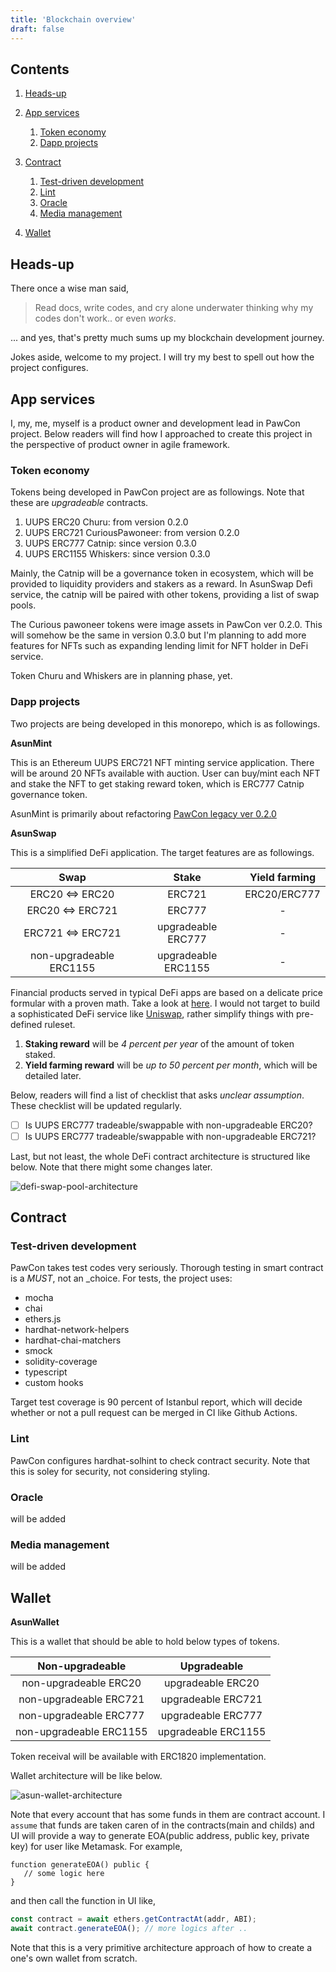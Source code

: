 ```yaml
---
title: 'Blockchain overview'
draft: false
---
```


## Contents

1. [Heads-up](#heads-up)

1. [App services](#app-services)

   1. [Token economy](#token-economy)
   1. [Dapp projects](#dapp-projects)

1. [Contract](#contract)

   1. [Test-driven development](#test-driven-development)
   1. [Lint](#lint)
   1. [Oracle](#oracle)
   1. [Media management](#media-management)

1. [Wallet](#wallet)

## Heads-up

There once a wise man said,

> Read docs, write codes, and cry alone underwater thinking why my codes don't work.. or even _works_.

... and yes, that's pretty much sums up my blockchain development journey.

Jokes aside, welcome to my project. I will try my best to spell out how the project configures.

## App services

I, my, me, myself is a product owner and development lead in PawCon project. Below readers will find how I approached to create this project in the perspective of product owner in agile framework.

### Token economy

Tokens being developed in PawCon project are as followings. Note that these are _upgradeable_ contracts.

1. UUPS ERC20 Churu: from version 0.2.0
1. UUPS ERC721 CuriousPawoneer: from version 0.2.0
1. UUPS ERC777 Catnip: since version 0.3.0
1. UUPS ERC1155 Whiskers: since version 0.3.0

Mainly, the Catnip will be a governance token in ecosystem, which will be provided to liquidity providers and stakers as a reward. In AsunSwap Defi service, the catnip will be paired with other tokens, providing a list of swap pools.

The Curious pawoneer tokens were image assets in PawCon ver 0.2.0. This will somehow be the same in version 0.3.0 but I'm planning to add more features for NFTs such as expanding lending limit for NFT holder in DeFi service.

Token Churu and Whiskers are in planning phase, yet.

### Dapp projects

Two projects are being developed in this monorepo, which is as followings.

**AsunMint**

This is an Ethereum UUPS ERC721 NFT minting service application. There will be around 20 NFTs available with auction. User can buy/mint each NFT and stake the NFT to get staking reward token, which is ERC777 Catnip governance token.

AsunMint is primarily about refactoring [PawCon legacy ver 0.2.0](https://github.com/developerasun/pawcon)

**AsunSwap**

This is a simplified DeFi application. The target features are as followings.

|          Swap           |        Stake        | Yield farming |
| :---------------------: | :-----------------: | :-----------: |
|     ERC20 <=> ERC20     |       ERC721        | ERC20/ERC777  |
|    ERC20 <=> ERC721     |       ERC777        |       -       |
|    ERC721 <=> ERC721    | upgradeable ERC777  |       -       |
| non-upgradeable ERC1155 | upgradeable ERC1155 |       -       |

Financial products served in typical DeFi apps are based on a delicate price formular with a proven math. Take a look at [here](https://uniswap.org/whitepaper-v3.pdf). I would not target to build a sophisticated DeFi service like [Uniswap](https://app.uniswap.org/#/swap?chain=mainnet), rather simplify things with pre-defined ruleset.

1. **Staking reward** will be _4 percent per year_ of the amount of token staked.
1. **Yield farming reward** will be _up to 50 percent per month_, which will be detailed later.

Below, readers will find a list of checklist that asks _unclear assumption_. These checklist will be updated regularly.

- [ ] Is UUPS ERC777 tradeable/swappable with non-upgradeable ERC20?
- [ ] Is UUPS ERC777 tradeable/swappable with non-upgradeable ERC721?

Last, but not least, the whole DeFi contract architecture is structured like below. Note that there might some changes later.

![defi-swap-pool-architecture](https://user-images.githubusercontent.com/83855174/184159638-3eb8971e-4add-43a6-adf3-6f2a672ef7ef.jpg)

## Contract

### Test-driven development

PawCon takes test codes very seriously. Thorough testing in smart contract is a _MUST_, not an \_choice. For tests, the project uses:

- mocha
- chai
- ethers.js
- hardhat-network-helpers
- hardhat-chai-matchers
- smock
- solidity-coverage
- typescript
- custom hooks

Target test coverage is 90 percent of Istanbul report, which will decide whether or not a pull request can be merged in CI like Github Actions.

### Lint

PawCon configures hardhat-solhint to check contract security. Note that this is soley for security, not considering styling.

### Oracle

will be added

### Media management

will be added

## Wallet

**AsunWallet**

This is a wallet that should be able to hold below types of tokens.

|     Non-upgradeable     |     Upgradeable     |
| :---------------------: | :-----------------: |
|  non-upgradeable ERC20  |  upgradeable ERC20  |
| non-upgradeable ERC721  | upgradeable ERC721  |
| non-upgradeable ERC777  | upgradeable ERC777  |
| non-upgradeable ERC1155 | upgradeable ERC1155 |

Token receival will be available with ERC1820 implementation.

Wallet architecture will be like below.

![asun-wallet-architecture](https://user-images.githubusercontent.com/83855174/184156248-507f7315-50ce-4af5-a30d-619f7917e80d.jpg)

Note that every account that has some funds in them are contract account. I `assume` that funds are taken caren of in the contracts(main and childs) and UI will provide a way to generate EOA(public address, public key, private key) for user like Metamask. For example,

```solidity
function generateEOA() public {
   // some logic here
}
```

and then call the function in UI like,

```js
const contract = await ethers.getContractAt(addr, ABI);
await contract.generateEOA(); // more logics after ..
```

Note that this is a very primitive architecture approach of how to create a one's own wallet from scratch.
